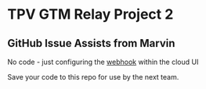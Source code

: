 # TPV GTM Relay Project 2

## GitHub Issue Assists from Marvin
No code - just configuring the [webhook](https://app.prefect.cloud/account/9b649228-0419-40e1-9e0d-44954b5c0ab6/workspace/c8988275-05ab-484a-bb53-8f5435064e7b/webhooks) within the cloud UI

Save your code to this repo for use by the next team. 


